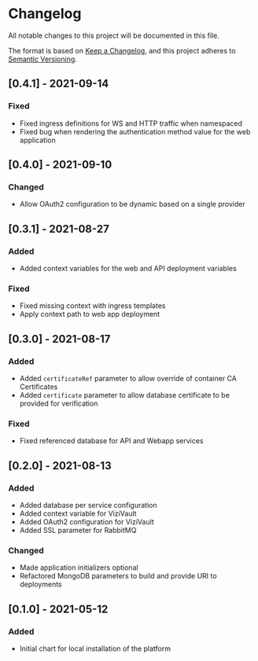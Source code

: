 # Changelog

All notable changes to this project will be documented in this file.

The format is based on [Keep a Changelog](https://keepachangelog.com/en/1.0.0/),
and this project adheres to [Semantic Versioning](https://semver.org/spec/v2.0.0.html).

## [0.4.1] - 2021-09-14

### Fixed
- Fixed ingress definitions for WS and HTTP traffic when namespaced
- Fixed bug when rendering the authentication method value for the web application

## [0.4.0] - 2021-09-10

### Changed
- Allow OAuth2 configuration to be dynamic based on a single provider

## [0.3.1] - 2021-08-27

### Added
- Added context variables for the web and API deployment variables

### Fixed
- Fixed missing context with ingress templates
- Apply context path to web app deployment

## [0.3.0] - 2021-08-17

### Added
- Added `certificateRef` parameter to allow override of container CA Certificates
- Added `certificate` parameter to allow database certificate to be provided for verification

### Fixed
- Fixed referenced database for API and Webapp services

## [0.2.0] - 2021-08-13

### Added
- Added database per service configuration
- Added context variable for ViziVault
- Added OAuth2 configuration for ViziVault
- Added SSL parameter for RabbitMQ

### Changed
- Made application initializers optional
- Refactored MongoDB parameters to build and provide URI to deployments

## [0.1.0] - 2021-05-12

### Added
- Initial chart for local installation of the platform
